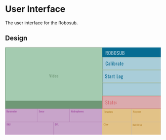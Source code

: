 # User Interface

The user interface for the Robosub.

## Design
![User Interface Design](https://github.com/RoboSubCSULA/SeniorDesign21-22/blob/user_interface/user_interface/user_interface_design.jpg)
